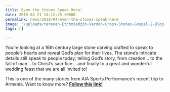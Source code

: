 ```yaml
---
title: Even the Stones Speak Here!
date: 2018-04-21 14:12:25 +0000
permalink: news/2018/04/even-the-stones-speak-here
image: "/uploads/Yerevan-Etchmiadzin-Vardan-Cross-Stones-Gospel-2-Blog-169x300.jpg"
tags: []

---
```

You’re looking at a 16th century large stone carving crafted to speak to people’s hearts and reveal God’s plan for their lives. The stone’s intricate details still speak to people today; telling God’s story, from creation… to the fall of man… to Christ’s sacrifice… and finally to a great and wonderful wedding feast that we are all invited to!

This is one of the many stories from AIA Sports Performance’s recent trip to Armenia. Want to know more? [**Follow this link!**](http://aiasportsperformance.org/wp-content/uploads/2018/04/Even-the-Stones-Speak-Here.pdf)